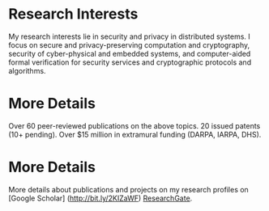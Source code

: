 # Research Interests
My research interests lie in security and privacy in distributed systems. I focus on secure and privacy-preserving computation and cryptography, security of cyber-physical and embedded systems, and computer-aided formal verification for security services and cryptographic protocols and algorithms.

# More Details 
Over 60 peer-reviewed publications on the above topics.
20 issued patents (10+ pending).
Over $15 million in extramural funding (DARPA, IARPA, DHS).

# More Details 
More details about publications and projects on my research profiles on [Google Scholar] (http://bit.ly/2KIZaWF)  [ResearchGate](http://bit.ly/37tOPHZ).
